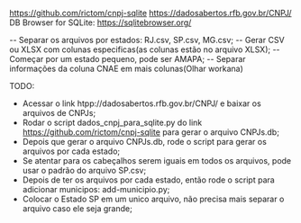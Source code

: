 https://github.com/rictom/cnpj-sqlite
https://dadosabertos.rfb.gov.br/CNPJ/
DB Browser for SQLite: https://sqlitebrowser.org/

-- Separar os arquivos por estados: RJ.csv, SP.csv, MG.csv;
-- Gerar CSV ou XLSX com colunas especificas(as colunas estão no arquivo XLSX);
-- Começar por um estado pequeno, pode ser AMAPA;
-- Separar informações da coluna CNAE em mais colunas(Olhar workana)


TODO: 
- Acessar o link htpp://dadosabertos.rfb.gov.br/CNPJ/ e baixar os arquivos de CNPJs;
- Rodar o script dados_cnpj_para_sqlite.py do link https://github.com/rictom/cnpj-sqlite para gerar o arquivo CNPJs.db;
- Depois que gerar o arquivo CNPJs.db, rode o script para gerar os arquivos por cada estado;
- Se atentar para os cabeçalhos serem iguais em todos os arquivos, pode usar o padrão do arquivo SP.csv;
- Depois de ter os arquivos por cada estado, então rode o script para adicionar municipos: add-municipio.py;
- Colocar o Estado SP em um unico arquivo, não precisa mais separar o arquivo caso ele seja grande;